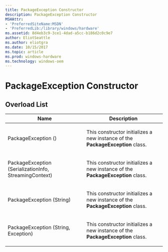 ```yaml
---
title: PackageException Constructor
description: PackageException Constructor
MSHAttr:
- 'PreferredSiteName:MSDN'
- 'PreferredLib:/library/windows/hardware'
ms.assetid: 8d4eb3c9-3ce1-4dad-a5cc-b186d2c0c9e7
author: EliotSeattle
ms.author: eliotgra
ms.date: 10/15/2017
ms.topic: article
ms.prod: windows-hardware
ms.technology: windows-oem
---
```


# PackageException Constructor


## <span id="Overload_List"></span><span id="overload_list"></span><span id="OVERLOAD_LIST"></span>Overload List


<table>
<colgroup>
<col width="50%" />
<col width="50%" />
</colgroup>
<thead>
<tr class="header">
<th>Name</th>
<th>Description</th>
</tr>
</thead>
<tbody>
<tr class="odd">
<td><p>PackageException ()</p></td>
<td><p>This constructor initializes a new instance of the <strong>PackageException</strong> class.</p></td>
</tr>
<tr class="even">
<td><p>PackageException (SerializationInfo, StreamingContext)</p></td>
<td><p>This constructor initializes a new instance of the <strong>PackageException</strong> class.</p></td>
</tr>
<tr class="odd">
<td><p>PackageException (String)</p></td>
<td><p>This constructor initializes a new instance of the <strong>PackageException</strong> class.</p></td>
</tr>
<tr class="even">
<td><p>PackageException (String, Exception)</p></td>
<td><p>This constructor initializes a new instance of the <strong>PackageException</strong> class.</p></td>
</tr>
</tbody>
</table>

 

 

 






